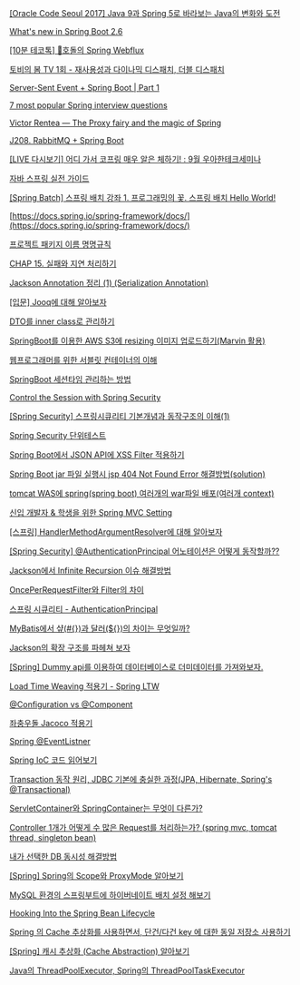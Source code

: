 
[[Oracle Code Seoul 2017] Java 9과 Spring 5로 바라보는 Java의 변화와 도전](https://www.youtube.com/watch?v=BFjrmj4p3_Y&list=PLclw_XTIbaKoJrijHvoa90sbwq8ZajZjk&index=28)
<br/>

[What's new in Spring Boot 2.6](https://www.youtube.com/watch?v=4L4LEnawcO8)
<br/>

[[10분 테코톡] 🐅호돌의 Spring Webflux](https://www.youtube.com/watch?v=4x1QRyMIjGU&list=PLclw_XTIbaKoJrijHvoa90sbwq8ZajZjk&index=27)
<br/>

[토비의 봄 TV 1회 - 재사용성과 다이나믹 디스패치, 더블 디스패치](https://www.youtube.com/watch?v=s-tXAHub6vg&t=1574s)
<br/>

[Server-Sent Event + Spring Boot | Part 1](https://www.youtube.com/watch?v=T_JZzdPCkOU&list=PLiLLi47PCMPjvVIba_5Tzl--QqblJkpnZ&index=16&ab_channel=JavaGrowth)
<br/>

[7 most popular Spring interview questions](https://www.youtube.com/watch?v=XRsA7x6Ntx4&list=PLiLLi47PCMPjvVIba_5Tzl--QqblJkpnZ&index=59&ab_channel=MarkPapis)
<br/>

[Victor Rentea — The Proxy fairy and the magic of Spring](https://www.youtube.com/watch?v=HbbvyZh3IZo&list=PLiLLi47PCMPjvVIba_5Tzl--QqblJkpnZ&index=62&ab_channel=JUG.ru)
<br/>

[J208. RabbitMQ + Spring Boot](https://www.youtube.com/watch?v=80y2C54KPxg&list=PLiLLi47PCMPjvVIba_5Tzl--QqblJkpnZ&index=112&ab_channel=IT%EC%A0%95%EB%8B%B5%EC%9D%80%EC%97%86%EB%8B%A4.)
<br/>

[[LIVE 다시보기] 어디 가서 코프링 매우 알은 체하기! : 9월 우아한테크세미나](https://www.youtube.com/watch?v=ewBri47JWII&list=PLiLLi47PCMPjvVIba_5Tzl--QqblJkpnZ&index=114&ab_channel=%EC%9A%B0%EC%95%84%ED%95%9CTech)
<br/>

[자바 스프링 실전 가이드](https://www.youtube.com/watch?v=TIag2sXhZRk&list=PLiLLi47PCMPjvVIba_5Tzl--QqblJkpnZ&index=163&ab_channel=%EC%96%91%EC%9E%AC%EB%8F%99%EC%BD%94%EB%93%9C%EB%9E%A9)
<br/>

[[Spring Batch] 스프링 배치 강좌 1. 프로그래밍의 꽃. 스프링 배치 Hello World!](https://www.fwantastic.com/2019/12/spring-batch-1-hello-world.html)
<br/>

[https://docs.spring.io/spring-framework/docs/](https://docs.spring.io/spring-framework/docs/)
<br/>

[프로젝트 패키지 이름 명명규칙](https://devmg.tistory.com/66)
<br/>

[CHAP 15. 실패와 지연 처리하기](https://incheol-jung.gitbook.io/docs/study/srping-in-action-5th/chap-15.)
<br/>

[Jackson Annotation 정리 (1) (Serialization Annotation)](https://ckddn9496.tistory.com/69?category=425352)
<br/>

[[입문] Jooq에 대해 알아보자](https://sightstudio.tistory.com/54)
<br/>

[DTO를 inner class로 관리하기](https://unluckyjung.github.io/dev/2022/02/20/Dto-InnerClass/)
<br/>

[SpringBoot를 이용한 AWS S3에 resizing 이미지 업로드하기(Marvin 활용)](https://earth-95.tistory.com/129?category=915270)
<br/>

[웹프로그래머를 위한 서블릿 컨테이너의 이해](https://yangbongsoo.gitbook.io/study/servlet_container)
<br/>

[SpringBoot 세션타임 관리하는 방법](https://sdragoon.tistory.com/24)
<br/>

[Control the Session with Spring Security](https://www.baeldung.com/spring-security-session)
<br/>

[[Spring Security] 스프링시큐리티 기본개념과 동작구조의 이해(1)](https://kimchanjung.github.io/programming/2020/07/01/spring-security-01/)
<br/>


[Spring Security 단위테스트](https://reiphiel.tistory.com/entry/spring-security-unit-test)
<br/>

[Spring Boot에서 JSON API에 XSS Filter 적용하기](https://jojoldu.tistory.com/470)
<br/>

[Spring Boot jar 파일 실행시 jsp 404 Not Found Error 해결방법(solution)](https://regyu.tistory.com/3)
<br/>

[tomcat WAS에 spring(spring boot) 여러개의 war파일 배포(여러개 context)](https://coding-start.tistory.com/53)
<br/>


[신입 개발자 & 학생을 위한 Spring MVC Setting](https://www.popit.kr/%EC%8B%A0%EC%9E%85-%EA%B0%9C%EB%B0%9C%EC%9E%90-%ED%95%99%EC%83%9D%EC%9D%84-%EC%9C%84%ED%95%9C-spring-mvc-setting-3%ED%8E%B8)

[[스프링] HandlerMethodArgumentResolver에 대해 알아보자](https://cbw1030.tistory.com/337?category=1067183)

[[Spring Security] @AuthenticationPrincipal 어노테이션은 어떻게 동작할까??](https://sas-study.tistory.com/410)

[Jackson에서 Infinite Recursion 이슈 해결방법](https://blog.advenoh.pe.kr/java/Jackson%EC%97%90%EC%84%9C-Infinite-Recursion-%EC%9D%B4%EC%8A%88-%ED%95%B4%EA%B2%B0%EB%B0%A9%EB%B2%95/)

[OncePerRequestFilter와 Filter의 차이](https://minkukjo.github.io/framework/2020/12/18/Spring-142/)

[스프링 시큐리티 - AuthenticationPrincipal ](https://m.blog.naver.com/PostView.naver?isHttpsRedirect=true&blogId=lsc401&logNo=221619361975)

[MyBatis에서 샾(#{})과 달러(${})의 차이는 무엇일까?](https://madplay.github.io/post/difference-between-dollar-sign-and-sharp-sign-in-mybatis)

[Jackson의 확장 구조를 파헤쳐 보자](https://d2.naver.com/helloworld/0473330)

[[Spring] Dummy api를 이용하여 데이터베이스로 더미데이터를 가져와보자.](https://blog.naver.com/PostView.naver?blogId=adamdoha&logNo=222684588613&categoryNo=0&parentCategoryNo=0&viewDate=&currentPage=1&postListTopCurrentPage=1&from=postView&userTopListOpen=true&userTopListCount=10&userTopListManageOpen=false&userTopListCurrentPage=1)

[Load Time Weaving 적용기 - Spring LTW](https://jehuipark.github.io/java/generic-object-di-try-with-spring)

[@Configuration vs @Component](https://m.blog.naver.com/sthwin/222131873998)

[좌충우돌 Jacoco 적용기](https://bottom-to-top.tistory.com/36)

[Spring @EventListner](https://brunch.co.kr/@springboot/422)

[Spring IoC 코드 읽어보기](https://appleg1226.tistory.com/28?category=864243)

[Transaction 동작 원리, JDBC 기본에 충실한 과정(JPA, Hibernate, Spring's @Transactional)](https://jeong-pro.tistory.com/228?category=793489)

[ServletContainer와 SpringContainer는 무엇이 다른가?](https://jypthemiracle.medium.com/servletcontainer%EC%99%80-springcontainer%EB%8A%94-%EB%AC%B4%EC%97%87%EC%9D%B4-%EB%8B%A4%EB%A5%B8%EA%B0%80-626d27a80fe5)

[Controller 1개가 어떻게 수 많은 Request를 처리하는가? (spring mvc, tomcat thread, singleton bean)](https://jeong-pro.tistory.com/204)

[내가 선택한 DB 동시성 해결방법](https://catch-me-java.tistory.com/60?category=438116)

[[Spring] Spring의 Scope와 ProxyMode 알아보기](https://renuevo.github.io/spring/scope/spring-scope/)

[MySQL 환경의 스프링부트에 하이버네이트 배치 설정 해보기](https://techblog.woowahan.com/2695/)

[Hooking Into the Spring Bean Lifecycle](https://reflectoring.io/spring-bean-lifecycle/)

[Spring 의 Cache 추상화를 사용하면서, 단건/다건 key 에 대한 동일 저장소 사용하기](https://techblog.woowahan.com/2601/)

[[Spring] 캐시 추상화 (Cache Abstraction) 알아보기](https://12bme.tistory.com/550?category=682904)

[Java의 ThreadPoolExecutor, Spring의 ThreadPoolTaskExecutor](https://pompitzz.github.io/blog/Java/threadPoolExecutor.html#java%E1%84%8B%E1%85%B4-threadpoolexecutor)

[]()

[]()

[]()

[]()

[]()

[]()
[]()

[]()

[]()

[]()
[]()

[]()

[]()

[]()


